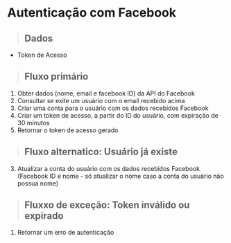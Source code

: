 # Autenticação com Facebook

> ## Dados
* Token de Acesso

> ## Fluxo primário
1. Obter dados (nome, email e facebook ID) da API do Facebook
2. Consultar se exite um usuário com o email recebido acima
3. Criar uma conta para o usuário com os dados recebidos Facebook
4. Criar um token de acesso, a partir do ID do usuário, com expiração de 30 minutos
5. Retornar o token de acesso gerado

> ## Fluxo alternatico: Usuário já existe
3. Atualizar a conta do usuário com os dados recebidos Facebook (Facebook ID e nome - só atualizar o nome caso a conta do usuário não possua nome)

> ## Fluxxo de exceção: Token inválido ou expirado
1. Retornar um erro de autenticação

